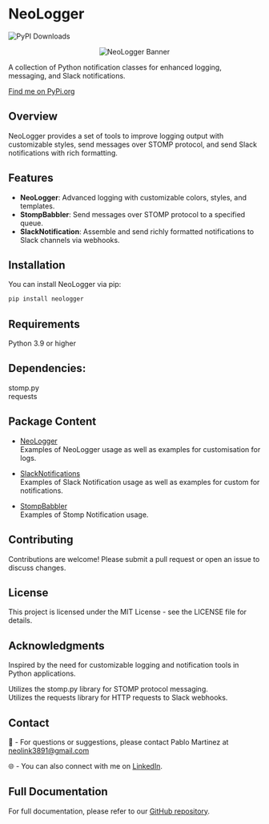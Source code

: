 # NeoLogger

![PyPI Downloads](https://static.pepy.tech/badge/neologger)     
   

<p align="center">
  <img src="docs/imgs/neologger_banner.png" alt="NeoLogger Banner">
</p>

A collection of Python notification classes for enhanced logging, messaging, and Slack notifications.   

[Find me on PyPi.org](https://pypi.org/project/neologger/) 

## Overview

NeoLogger provides a set of tools to improve logging output with customizable styles, send messages over STOMP protocol, and send Slack notifications with rich formatting.

## Features

- **NeoLogger**: Advanced logging with customizable colors, styles, and templates.
- **StompBabbler**: Send messages over STOMP protocol to a specified queue.
- **SlackNotification**: Assemble and send richly formatted notifications to Slack channels via webhooks.

## Installation

You can install NeoLogger via pip:

```bash
pip install neologger
```

## Requirements

Python 3.9 or higher

## Dependencies:
stomp.py    
requests

## Package Content

- [NeoLogger](docs/neologger.md)    
Examples of NeoLogger usage as well as examples for customisation for logs.

- [SlackNotifications](docs/slacknotifications.md)    
Examples of Slack Notification usage as well as examples for custom for notifications.

- [StompBabbler](docs/stompbabbler.md)    
Examples of Stomp Notification usage.

## Contributing

Contributions are welcome! Please submit a pull request or open an issue to discuss changes.

## License

This project is licensed under the MIT License - see the LICENSE file for details.

## Acknowledgments

Inspired by the need for customizable logging and notification tools in Python applications.

Utilizes the stomp.py library for STOMP protocol messaging.     
Utilizes the requests library for HTTP requests to Slack webhooks.

## Contact

📧 - For questions or suggestions, please contact Pablo Martinez at neolink3891@gmail.com    

🌐 - You can also connect with me on [LinkedIn](https://www.linkedin.com/in/orlando-martinez-2649051aa).

## Full Documentation

For full documentation, please refer to our [GitHub repository](https://github.com/neolink3891/NeoLogger).